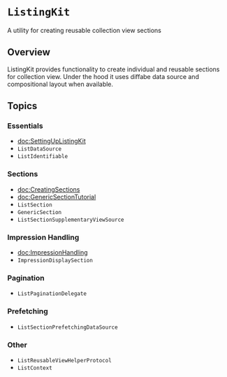 # ``ListingKit``

A utility for creating reusable collection view sections

## Overview

ListingKit provides functionality to create individual and reusable sections for collection view. Under the hood it uses diffabe data source and compositional layout when available.

## Topics

### Essentials

- <doc:SettingUpListingKit>
- ``ListDataSource``
- ``ListIdentifiable``

### Sections

- <doc:CreatingSections>
- <doc:GenericSectionTutorial>
- ``ListSection``
- ``GenericSection``
- ``ListSectionSupplementaryViewSource``

### Impression Handling

- <doc:ImpressionHandling>
- ``ImpressionDisplaySection``

### Pagination
- ``ListPaginationDelegate``

### Prefetching
- ``ListSectionPrefetchingDataSource``

### Other
- ``ListReusableViewHelperProtocol``
- ``ListContext``
